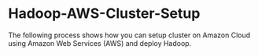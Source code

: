 # Hadoop-AWS-Cluster-Setup
The following process shows how you can setup cluster on Amazon Cloud using Amazon Web Services (AWS) and deploy Hadoop.
